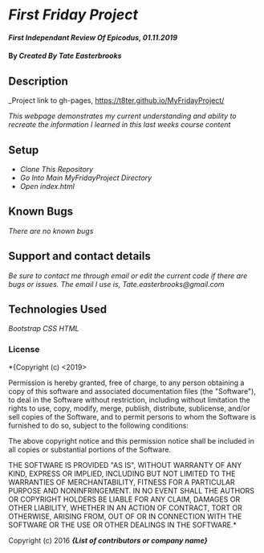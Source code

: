 # _First Friday Project_

#### _First Independant Review Of Epicodus, 01.11.2019_

#### By _**Created By Tate Easterbrooks**_

## Description

_Project link to gh-pages, https://t8ter.github.io/MyFridayProject/

_This webpage demonstrates my current understanding and ability to recreate the information I learned in this last weeks course content_

## Setup

* _Clone This Repository_
* _Go Into Main MyFridayProject Directory_
* _Open index.html_

## Known Bugs

_There are no known bugs_

## Support and contact details

_Be sure to contact me through email or edit the current code if there are bugs or issues. The email I use is, Tate.easterbrooks@gmail.com_

## Technologies Used

_Bootstrap_
_CSS_
_HTML_

### License

*{Copyright (c) <2019> <Tate Easterbrooks>

Permission is hereby granted, free of charge, to any person obtaining a copy
of this software and associated documentation files (the "Software"), to deal
in the Software without restriction, including without limitation the rights
to use, copy, modify, merge, publish, distribute, sublicense, and/or sell
copies of the Software, and to permit persons to whom the Software is
furnished to do so, subject to the following conditions:

The above copyright notice and this permission notice shall be included in all
copies or substantial portions of the Software.

THE SOFTWARE IS PROVIDED "AS IS", WITHOUT WARRANTY OF ANY KIND, EXPRESS OR
IMPLIED, INCLUDING BUT NOT LIMITED TO THE WARRANTIES OF MERCHANTABILITY,
FITNESS FOR A PARTICULAR PURPOSE AND NONINFRINGEMENT. IN NO EVENT SHALL THE
AUTHORS OR COPYRIGHT HOLDERS BE LIABLE FOR ANY CLAIM, DAMAGES OR OTHER
LIABILITY, WHETHER IN AN ACTION OF CONTRACT, TORT OR OTHERWISE, ARISING FROM,
OUT OF OR IN CONNECTION WITH THE SOFTWARE OR THE USE OR OTHER DEALINGS IN THE
SOFTWARE.*

Copyright (c) 2016 **_{List of contributors or company name}_**
